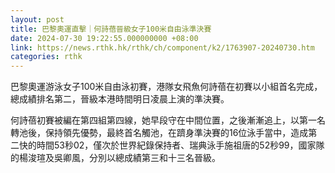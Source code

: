 ```yaml
---
layout: post
title: 巴黎奧運直擊｜何詩蓓晉級女子100米自由泳準決賽
date: 2024-07-30 19:22:55.000000000 +08:00
link: https://news.rthk.hk/rthk/ch/component/k2/1763907-20240730.htm
categories: rthk
---
```


巴黎奧運游泳女子100米自由泳初賽，港隊女飛魚何詩蓓在初賽以小組首名完成，總成績排名第二，晉級本港時間明日凌晨上演的準決賽。

何詩蓓初賽被編在第四組第四線，她早段守在中間位置，之後漸漸追上，以第一名轉池後，保持領先優勢，最終首名觸池，在躋身準決賽的16位泳手當中，造成第二快的時間53秒02，僅次於世界紀錄保持者、瑞典泳手施祖唐的52秒99，國家隊的楊浚瑄及吳卿風，分別以總成績第三和十三名晉級。
